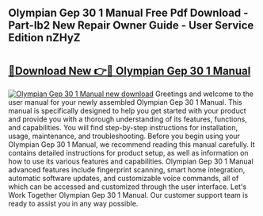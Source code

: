 ## Olympian Gep 30 1 Manual Free Pdf Download - Part-Ib2 New Repair Owner Guide - User Service Edition nZHyZ

# <h2><a href="http://bc82268.oget.top/?id=Olympian+Gep+30+1+Manual">🔗Download New 👉🔴 Olympian Gep 30 1 Manual</a></h2>

[![Olympian Gep 30 1 Manual new download](https://i.imgur.com/5g1atiW.png)](http://bc82268.oget.top/?id=Olympian+Gep+30+1+Manual)
Greetings and welcome to the user manual for your newly assembled Olympian Gep 30 1 Manual. This manual is specifically designed to help you get started with your product and provide you with a thorough understanding of its features, functions, and capabilities. You will find step-by-step instructions for installation, usage, maintenance, and troubleshooting. Before you begin using your Olympian Gep 30 1 Manual, we recommend reading this manual carefully. It contains detailed instructions for product setup, as well as information on how to use its various features and capabilities. Olympian Gep 30 1 Manual advanced features include fingerprint scanning, smart home integration, automatic software updates, and customizable voice commands, all of which can be accessed and customized through the user interface. Let's Work Together Olympian Gep 30 1 Manual. Our customer support team is ready to assist you in any way possible.
